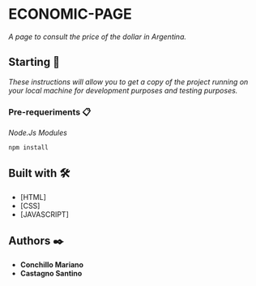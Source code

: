 # ECONOMIC-PAGE

_A page to consult the price of the dollar in Argentina._

## Starting 🚀

_These instructions will allow you to get a copy of the project running on your local machine for development purposes and testing purposes._


### Pre-requeriments 📋

_Node.Js Modules_

```
npm install
```

## Built with 🛠️

* [HTML]
* [CSS]
* [JAVASCRIPT]

## Authors ✒️

* **Conchillo Mariano** 
* **Castagno Santino** 


